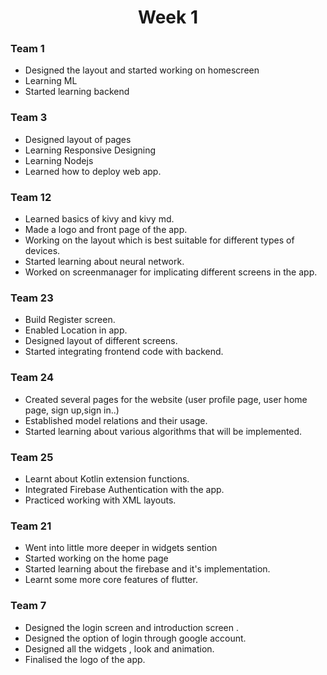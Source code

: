 <h1 align="center">Week 1</h1>

### Team 1
- Designed the layout and started working on homescreen
- Learning ML
- Started learning backend

### Team 3
- Designed layout of pages
- Learning Responsive Designing
- Learning Nodejs
- Learned  how to deploy web app.

### Team 12
- Learned basics of kivy and kivy md.
- Made a logo and front page of the app.
- Working on the layout which is best suitable for different types of devices.
- Started learning about neural network.
- Worked on screenmanager for implicating different screens in the app.

### Team 23
- Build Register screen.
- Enabled Location in app.
- Designed layout of different screens.
- Started integrating frontend code with backend.

### Team 24
- Created several pages for the website (user profile page, user home page, sign up,sign in..)
- Established model relations and their usage.
- Started learning about various algorithms that will be implemented.

### Team 25
- Learnt about Kotlin extension functions.
- Integrated Firebase Authentication with the app.
- Practiced working with XML layouts.

### Team 21
- Went into little more deeper in widgets sention
- Started working on the home page
- Started learning about the firebase and it's implementation.
- Learnt some more core features of flutter.

### Team 7
- Designed the login screen and introduction screen .
- Designed the option of login through google account.
- Designed all the widgets , look and animation.
- Finalised the logo of the app.
